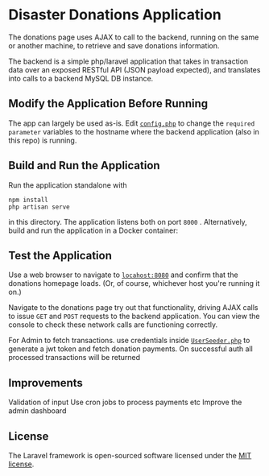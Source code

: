 #  Disaster Donations Application

 The donations page uses AJAX to call to the backend, running on
the same or another machine, to retrieve and save donations
information.

The backend is a simple php/laravel application that takes in transaction data over
an exposed RESTful API (JSON payload expected), and translates into
calls to a backend MySQL DB instance.


## Modify the Application Before Running

The app can largely be used as-is. Edit [`config.php`](config/config.php) to
change the `required parameter` variables  to the hostname where the backend
application (also in this repo) is running.


## Build and Run the Application

Run the application standalone with

```
npm install
php artisan serve
```

in this directory. The application listens both on port `8000` 
. Alternatively, build and run the application in a Docker
container:


## Test the Application

Use a web browser to navigate to
[`locahost:8080`](http://localhost:8000) and confirm that the
donations homepage loads. (Or, of course, whichever host you're
running it on.)

Navigate to the donations page try out that functionality, driving
AJAX calls to issue `GET` and `POST` requests to the backend
application. You can view the console to check these network calls are
functioning correctly.

For Admin  to fetch transactions. use credentials inside  [`UserSeeder.php`]() to generate
a jwt token and fetch donation payments.
On successful auth all processed transactions will be returned

## Improvements
Validation of input
Use cron jobs to process payments etc
Improve the admin dashboard



## License

The Laravel framework is open-sourced software licensed under the [MIT license](https://opensource.org/licenses/MIT).
